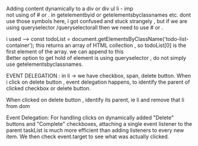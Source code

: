 Adding content dynamically to a div  or div ul li - imp  
 not using of # or . in getelementbyid or getelementsbyclassnames etc. dont use those symbols here, i got confused and stuck strangely  , but if we are using queryselector /queryselectorall then we  need to use # or . 

i used -->     const todoList = document.getElementsByClassName('todo-list-container');  this returns an array of HTML collection  , so todoList[0] is the first element of the array. we can append to this  
Better option to get hold of element is using queryselector , do not simply use getelementsbyclassnames.


EVENT DELEGATION : 
in li -> we have checkbox, span, delete button. When i click on delete button , event delegation happens, to identify the parent of clicked checkbox or delete button. 

When clicked on delete button , identify its parent, ie li and remove that li from dom  

Event Delegation: For handling clicks on dynamically added "Delete" buttons and "Complete" checkboxes, attaching a single event listener to the parent taskList is much more efficient than adding listeners to every new item. We then check event.target to see what was actually clicked.

